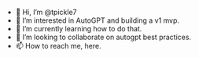 - 👋 Hi, I’m @tpickle7
- 👀 I’m interested in AutoGPT and building a v1 mvp.
- 🌱 I’m currently learning how to do that.
- 💞️ I’m looking to collaborate on autogpt best practices.
- 📫 How to reach me, here.

<!---
tpickle7/tpickle7 is a ✨ special ✨ repository because its `README.md` (this file) appears on your GitHub profile.
You can click the Preview link to take a look at your changes.
--->
